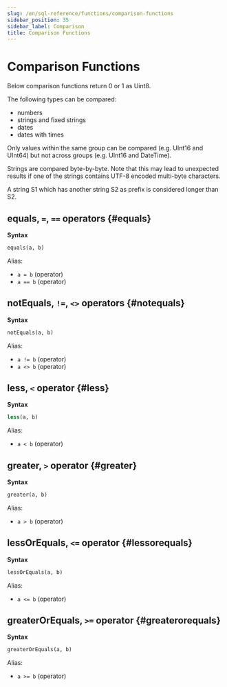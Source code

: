 ```yaml
---
slug: /en/sql-reference/functions/comparison-functions
sidebar_position: 35
sidebar_label: Comparison
title: Comparison Functions
---
```


# Comparison Functions

Below comparison functions return 0 or 1 as Uint8.

The following types can be compared:
- numbers
- strings and fixed strings
- dates
- dates with times

Only values within the same group can be compared (e.g. UInt16 and UInt64) but not across groups (e.g. UInt16 and DateTime).

Strings are compared byte-by-byte. Note that this may lead to unexpected results if one of the strings contains UTF-8 encoded multi-byte characters.

A string S1 which has another string S2 as prefix is considered longer than S2.

## equals, `=`, `==` operators {#equals}

**Syntax**

```sql
equals(a, b)
```

Alias:
- `a = b` (operator)
- `a == b` (operator)

## notEquals, `!=`, `<>` operators {#notequals}

**Syntax**

```sql
notEquals(a, b)
```

Alias:
- `a != b` (operator)
- `a <> b` (operator)

## less, `<` operator {#less}

**Syntax**

```sql
less(a, b)
```

Alias:
- `a < b` (operator)

## greater, `>` operator {#greater}

**Syntax**

```sql
greater(a, b)
```

Alias:
- `a > b` (operator)

## lessOrEquals, `<=` operator {#lessorequals}

**Syntax**

```sql
lessOrEquals(a, b)
```

Alias:
- `a <= b` (operator)

## greaterOrEquals, `>=` operator {#greaterorequals}

**Syntax**

```sql
greaterOrEquals(a, b)
```

Alias:
- `a >= b` (operator)
